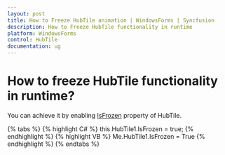 ```yaml
---
layout: post
title: How to Freeze HubTile animation | WindowsForms | Syncfusion
description: How to Freeze HubTile functionality in runtime
platform: WindowsForms
control: HubTile
documentation: ug
--- 
```


# How to freeze HubTile functionality in runtime?

You can achieve it by enabling [IsFrozen](https://help.syncfusion.com/cr/windowsforms/Syncfusion.Tools.Windows~Syncfusion.Windows.Forms.Tools.HubTile~IsFrozen.html) property of HubTile.

{% tabs %}
{% highlight C# %}
this.HubTile1.IsFrozen = true;
{% endhighlight %}
{% highlight VB %} 
Me.HubTile1.IsFrozen = True
{% endhighlight %}
{% endtabs %}
